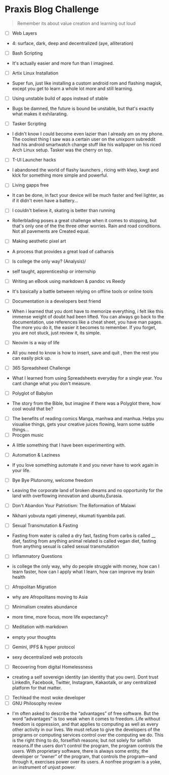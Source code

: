 # Praxis Blog Challenge
> Remember its about value creation and learning out loud

- [ ] Web Layers
- 4: surface, dark, deep and decentralized (aye, alliteration)
- [ ] Bash Scripting
- It's actually easier and more fun than I imagined.
- [ ] Artix Linux Installation
- Super fun, just like installing a custom android rom and flashing magisk, except you get to learn a whole lot more and still learning.
- [ ] Using unstable build of apps instead of stable
- Bugs be damned, the future is bound be unstable, but that's exactly what makes it exhilarating.
- [ ] Tasker Scripting
- I didn't know I could become even lazier than I already am on my phone. The coolest thing I saw was a certain user on the unixporn subreddit had his android smartwatch change stuff like his wallpaper on his riced Arch Linux setup. Tasker was the cherry on top.
- [ ] T-UI Launcher hacks
- I abandoned the world of flashy launchers , ricing with klwp, kwgt and klck for something more simple and powerful.
- [ ] Living gapps free
- It can be done, in fact your device will be much faster and feel lighter, as if it didn't even have a battery... 
- [ ] I couldn't believe it, skating is better than running
- Rollerblading poses a great challenge when it comes to stopping, but that's only one of the the three other worries. Rain and road conditions. Not all pavements are Created equal. 
- [ ] Making aesthetic pixel art
- A process that provides a great load of catharsis
- [ ]  Is college the only way? (Analysis)/
- self taught, apprenticeship or internship
- [ ] Writing an eBook using markdown & pandoc vs Reedy
- It's basically a battle between relying on offline tools or online tools
- [ ] Documentation is a developers best friend
- When i learned that you dont have to memorize everything, i felt like this immense weight of doubt had been lifted. You can always go back to the documentation, use references like a cheat sheet, you have man pages. The more you do it, the easier it becomes to remember. If you forget, you are not stuck, just review it, its simple.
- [ ] Neovim is a way of life
- All you need to know is how to insert, save and quit , then the rest you can easily pick up.
- [ ] 365 Spreadsheet Challenge
- What I learned from using Spreadsheets everyday for a single year. You cant change what you don't measure.
- [ ] Polyglot of Babylon
- The story from the Bible, but imagine if there was a Polyglot there, how cool would that be?
- [ ] The benefits of reading comics
Manga, manhwa and manhua. Helps you visualise things, gets your creative juices flowing, learn some subtle things...
- [ ] Procgen music
- A little something that I have been experimenting with. 
- [ ] Automation & Laziness
- If you love something automate it and you never have to work again in your life.
- [ ] Bye Bye Plutonomy, welcome freedom
- Leaving the corporate land of broken dreams and no opportunity for the land with overflowing innovation and ubuntu,Eurasia.
- [ ] Don't Abandon Your Patriotism: The Reformation of Malawi
- Nkhani yobvuta ngati yimeneyi, nkumati tiyambila pati.
- [ ] Sexual Transmutation & Fasting
- Fasting from water is called a dry fast, fasting from carbs is called __ diet, fasting from anything animal related is called vegan diet, fasting from anything sexual is called sexual transmutation
- [ ] Inflammatory Questions
- is college the only way, why do people struggle with money, how can I learn faster, how can I apply what I learn, how can improve my brain health
- [ ] Afropolitan Migration
- why are Afropolitans moving to Asia
- [ ] Minimalism creates abundance
- more time, more focus, more life expectancy?
- [ ] Meditation with markdown
- empty your thoughts
- [ ] Gemini, IPFS & hyper protocol
- sexy decentralized web protocols
- [ ] Recovering from digital Homelessness
- creating a self sovereign identity (an identity that you own). Dont trust LinkedIn, Facebook, Twitter, Instagram, Kakaotalk, or any centralized platform for that matter.
- [ ] Techlead the most woke developer
- [ ] GNU Philosophy review
- I'm often asked to describe the “advantages” of free software.  But the word “advantages” is too weak when it comes to freedom.  Life without freedom is oppression, and that applies to computing as well as every other activity in our lives.  We must refuse to give the developers of the programs or computing services control over the computing we do.  This is the right thing to do, forselfish reasons; but not solely for selfish reasons.If the users don't control the program, the program controls the users.  With proprietary software, there is always some entity, the
developer or “owner” of the program, that controls the program—and through it, exercises power over its users.  A nonfree program is a yoke, an instrument of unjust power.
